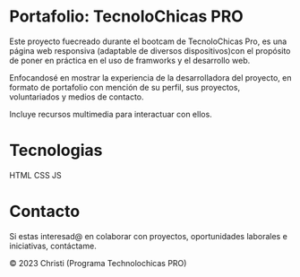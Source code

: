 # Portafolio: TecnoloChicas PRO

Este proyecto fuecreado durante el bootcam de TecnoloChicas Pro, es una página web responsiva (adaptable de diversos dispositivos)con el propósito de poner en práctica en el uso de framworks y el desarrollo web.

Enfocandosé en mostrar la experiencia de la desarrolladora del proyecto, en formato de portafolio con mención de su perfil, sus proyectos, voluntariados y medios de contacto.

Incluye recursos multimedia para interactuar con ellos.

# Tecnologias 
HTML
CSS
JS
# Contacto

Si estas interesad@ en colaborar con proyectos, oportunidades laborales e iniciativas, contáctame.

© 2023 Christi (Programa Technolochicas PRO)